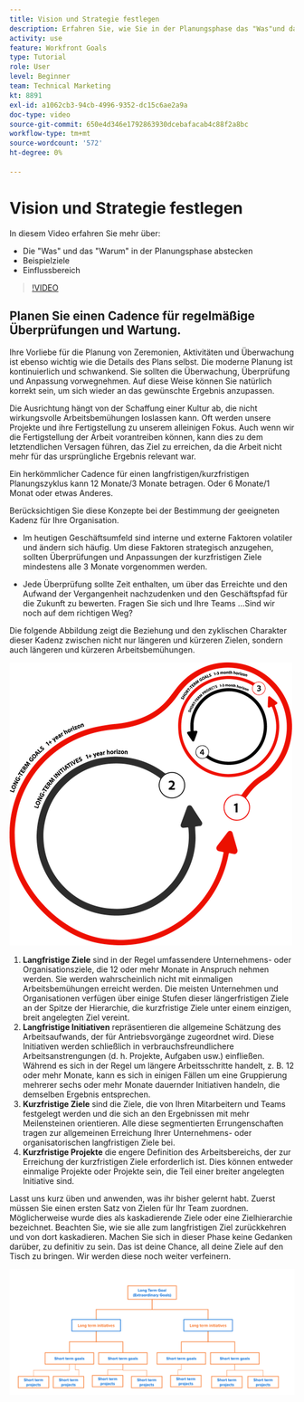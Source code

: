 ```yaml
---
title: Vision und Strategie festlegen
description: Erfahren Sie, wie Sie in der Planungsphase das "Was"und das "Warum"artikulieren, Beispielziele und Einflussbereich definieren.
activity: use
feature: Workfront Goals
type: Tutorial
role: User
level: Beginner
team: Technical Marketing
kt: 8891
exl-id: a1062cb3-94cb-4996-9352-dc15c6ae2a9a
doc-type: video
source-git-commit: 650e4d346e1792863930dcebafacab4c88f2a8bc
workflow-type: tm+mt
source-wordcount: '572'
ht-degree: 0%

---
```


# Vision und Strategie festlegen

In diesem Video erfahren Sie mehr über:

* Die &quot;Was&quot; und das &quot;Warum&quot; in der Planungsphase abstecken
* Beispielziele
* Einflussbereich

>[!VIDEO](https://video.tv.adobe.com/v/335185/?quality=12&learn=on)

## Planen Sie einen Cadence für regelmäßige Überprüfungen und Wartung.

Ihre Vorliebe für die Planung von Zeremonien, Aktivitäten und Überwachung ist ebenso wichtig wie die Details des Plans selbst. Die moderne Planung ist kontinuierlich und schwankend. Sie sollten die Überwachung, Überprüfung und Anpassung vorwegnehmen. Auf diese Weise können Sie natürlich korrekt sein, um sich wieder an das gewünschte Ergebnis anzupassen.

Die Ausrichtung hängt von der Schaffung einer Kultur ab, die nicht wirkungsvolle Arbeitsbemühungen loslassen kann. Oft werden unsere Projekte und ihre Fertigstellung zu unserem alleinigen Fokus. Auch wenn wir die Fertigstellung der Arbeit vorantreiben können, kann dies zu dem letztendlichen Versagen führen, das Ziel zu erreichen, da die Arbeit nicht mehr für das ursprüngliche Ergebnis relevant war.

Ein herkömmlicher Cadence für einen langfristigen/kurzfristigen Planungszyklus kann 12 Monate/3 Monate betragen. Oder 6 Monate/1 Monat oder etwas Anderes.

Berücksichtigen Sie diese Konzepte bei der Bestimmung der geeigneten Kadenz für Ihre Organisation.

* Im heutigen Geschäftsumfeld sind interne und externe Faktoren volatiler und ändern sich häufig. Um diese Faktoren strategisch anzugehen, sollten Überprüfungen und Anpassungen der kurzfristigen Ziele mindestens alle 3 Monate vorgenommen werden.

* Jede Überprüfung sollte Zeit enthalten, um über das Erreichte und den Aufwand der Vergangenheit nachzudenken und den Geschäftspfad für die Zukunft zu bewerten. Fragen Sie sich und Ihre Teams ...Sind wir noch auf dem richtigen Weg?

Die folgende Abbildung zeigt die Beziehung und den zyklischen Charakter dieser Kadenz zwischen nicht nur längeren und kürzeren Zielen, sondern auch längeren und kürzeren Arbeitsbemühungen.

![Grafik eines strategischen Ausführungszyklus](assets/02-workfront-goals-strategic-execution-cycle.png)

1. **Langfristige Ziele** sind in der Regel umfassendere Unternehmens- oder Organisationsziele, die 12 oder mehr Monate in Anspruch nehmen werden. Sie werden wahrscheinlich nicht mit einmaligen Arbeitsbemühungen erreicht werden. Die meisten Unternehmen und Organisationen verfügen über einige Stufen dieser längerfristigen Ziele an der Spitze der Hierarchie, die kurzfristige Ziele unter einem einzigen, breit angelegten Ziel vereint.
1. **Langfristige Initiativen** repräsentieren die allgemeine Schätzung des Arbeitsaufwands, der für Antriebsvorgänge zugeordnet wird. Diese Initiativen werden schließlich in verbrauchsfreundlichere Arbeitsanstrengungen (d. h. Projekte, Aufgaben usw.) einfließen. Während es sich in der Regel um längere Arbeitsschritte handelt, z. B. 12 oder mehr Monate, kann es sich in einigen Fällen um eine Gruppierung mehrerer sechs oder mehr Monate dauernder Initiativen handeln, die demselben Ergebnis entsprechen.
1. **Kurzfristige Ziele** sind die Ziele, die von Ihren Mitarbeitern und Teams festgelegt werden und die sich an den Ergebnissen mit mehr Meilensteinen orientieren. Alle diese segmentierten Errungenschaften tragen zur allgemeinen Erreichung Ihrer Unternehmens- oder organisatorischen langfristigen Ziele bei.
1. **Kurzfristige Projekte** die engere Definition des Arbeitsbereichs, der zur Erreichung der kurzfristigen Ziele erforderlich ist. Dies können entweder einmalige Projekte oder Projekte sein, die Teil einer breiter angelegten Initiative sind.

<!--
Your turn graphic
-->

Lasst uns kurz üben und anwenden, was ihr bisher gelernt habt. Zuerst müssen Sie einen ersten Satz von Zielen für Ihr Team zuordnen. Möglicherweise wurde dies als kaskadierende Ziele oder eine Zielhierarchie bezeichnet. Beachten Sie, wie sie alle zum langfristigen Ziel zurückkehren und von dort kaskadieren. Machen Sie sich in dieser Phase keine Gedanken darüber, zu definitiv zu sein. Das ist deine Chance, all deine Ziele auf den Tisch zu bringen. Wir werden diese noch weiter verfeinern.

![Grafik zur Zuordnung kurzfristiger und langfristiger Ziele](assets/03-workfront-goals-goal-mapping.png)
